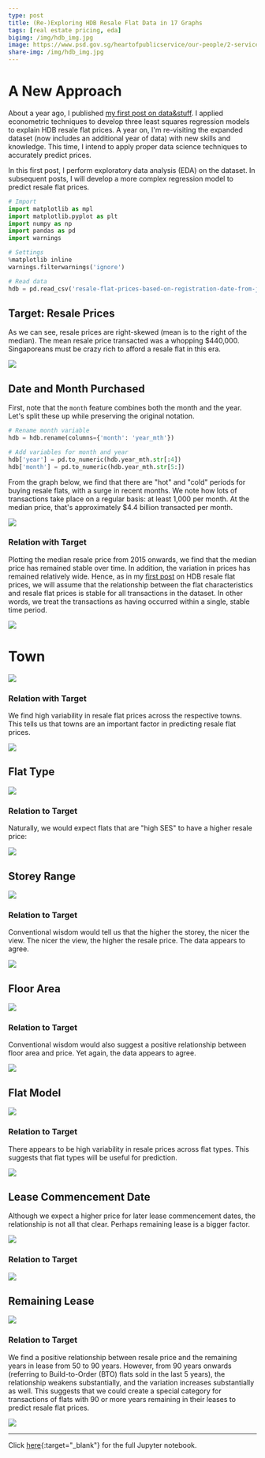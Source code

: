 ```yaml
---
type: post
title: (Re-)Exploring HDB Resale Flat Data in 17 Graphs
tags: [real estate pricing, eda]
bigimg: /img/hdb_img.jpg
image: https://www.psd.gov.sg/heartofpublicservice/our-people/2-service/houses-to-homes/media/19980006213_-_0110-mr_0oizmon.jpg
share-img: /img/hdb_img.jpg
---
```

  
# A New Approach
About a year ago, I published [my first post on data&stuff](https://dataandstuff.wordpress.com/2017/08/14/hdb-resale-flat-prices-in-singapore/). I applied econometric techniques to develop three least squares regression models to explain HDB resale flat prices. A year on, I'm re-visiting the expanded dataset (now includes an additional year of data) with new skills and knowledge. This time, I intend to apply proper data science techniques to accurately predict prices.  
  
In this first post, I perform exploratory data analysis (EDA) on the dataset. In subsequent posts, I will develop a more complex regression model to predict resale flat prices.


```python
# Import
import matplotlib as mpl
import matplotlib.pyplot as plt
import numpy as np
import pandas as pd
import warnings

# Settings
%matplotlib inline
warnings.filterwarnings('ignore')

# Read data
hdb = pd.read_csv('resale-flat-prices-based-on-registration-date-from-jan-2015-onwards.csv')
```
  
## Target: Resale Prices
As we can see, resale prices are right-skewed (mean is to the right of the median). The mean resale price transacted was a whopping $440,000. Singaporeans must be crazy rich to afford a resale flat in this era.
  
![](../graphics/2018-09-02-re-exploring-hdb-resale-flat-data-plot1.png)
  
## Date and Month Purchased
First, note that the `month` feature combines both the month and the year. Let's split these up while preserving the original notation.
  
```python
# Rename month variable
hdb = hdb.rename(columns={'month': 'year_mth'})

# Add variables for month and year
hdb['year'] = pd.to_numeric(hdb.year_mth.str[:4])
hdb['month'] = pd.to_numeric(hdb.year_mth.str[5:])
```
  
From the graph below, we find that there are "hot" and "cold" periods for buying resale flats, with a surge in recent months. We note how lots of transactions take place on a regular basis: at least 1,000 per month. At the median price, that's approximately $4.4 billion transacted per month.
  
![](../graphics/2018-09-02-re-exploring-hdb-resale-flat-data-plot2.png)
  
### Relation with Target
Plotting the median resale price from 2015 onwards, we find that the median price has remained stable over time. In addition, the variation in prices has remained relatively wide. Hence, as in my [first post](https://dataandstuff.wordpress.com/2017/08/14/hdb-resale-flat-prices-in-singapore/) on HDB resale flat prices, we will assume that the relationship between the flat characteristics and resale flat prices is stable for all transactions in the dataset. In other words, we treat the transactions as having occurred within a single, stable time period.
  
![](../graphics/2018-09-02-re-exploring-hdb-resale-flat-data-plot3.png)

# Town
  
![](../graphics/2018-09-02-re-exploring-hdb-resale-flat-data-plot4.png)
  
### Relation with Target
We find high variability in resale flat prices across the respective towns. This tells us that towns are an important factor in predicting resale flat prices.
  
![](../graphics/2018-09-02-re-exploring-hdb-resale-flat-data-plot5.png)
  
## Flat Type
  
![](../graphics/2018-09-02-re-exploring-hdb-resale-flat-data-plot6.png)
  
### Relation to Target
Naturally, we would expect flats that are "high SES" to have a higher resale price:
  
![](../graphics/2018-09-02-re-exploring-hdb-resale-flat-data-plot7.png)
  
## Storey Range
  
![](../graphics/2018-09-02-re-exploring-hdb-resale-flat-data-plot8.png)
  
### Relation to Target
Conventional wisdom would tell us that the higher the storey, the nicer the view. The nicer the view, the higher the resale price. The data appears to agree.
  
![](../graphics/2018-09-02-re-exploring-hdb-resale-flat-data-plot9.png)
  
## Floor Area
  
![](../graphics/2018-09-02-re-exploring-hdb-resale-flat-data-plot10.png)
  
### Relation to Target
Conventional wisdom would also suggest a positive relationship between floor area and price. Yet again, the data appears to agree.
  
![](../graphics/2018-09-02-re-exploring-hdb-resale-flat-data-plot11.png)
  
## Flat Model
  
![](../graphics/2018-09-02-re-exploring-hdb-resale-flat-data-plot12.png)
  
### Relation to Target
There appears to be high variability in resale prices across flat types. This suggests that flat types will be useful for prediction.
  
![](../graphics/2018-09-02-re-exploring-hdb-resale-flat-data-plot13.png)
  
## Lease Commencement Date
Although we expect a higher price for later lease commencement dates, the relationship is not all that clear. Perhaps remaining lease is a bigger factor.
  
![](../graphics/2018-09-02-re-exploring-hdb-resale-flat-data-plot14.png)
  
### Relation to Target
  
![](../graphics/2018-09-02-re-exploring-hdb-resale-flat-data-plot15.png)
  
## Remaining Lease
  
![](../graphics/2018-09-02-re-exploring-hdb-resale-flat-data-plot16.png)
  
### Relation to Target
We find a positive relationship between resale price and the remaining years in lease from 50 to 90 years. However, from 90 years onwards (referring to Build-to-Order (BTO) flats sold in the last 5 years), the relationship weakens substantially, and the variation increases substantially as well. This suggests that we could create a special category for transactions of flats with 90 or more years remaining in their leases to predict resale flat prices.
  
![](../graphics/2018-09-02-re-exploring-hdb-resale-flat-data-plot17.png)
  
---
  
Click [here](http://nbviewer.jupyter.org/github/chrischow/dataandstuff/blob/725111d6d9eca9a525fcfff2f7a36d39a6500db8/notebooks/2018-09-02-re-exploring-hdb-resale-flat-data.ipynb){:target="_blank"} for the full Jupyter notebook.
